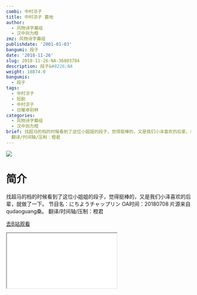 ```yaml
---
combi: 中村凉子
title: 中村凉子 墓地
author:
  - 风物诗字幕组
  - 汉中则为橙
zmz: 风物诗字幕组
publishdate: '2001-01-03'
bangumi: 段子
date: '2018-11-26'
slug: 2018-11-26-NA-36803784
description: 段子&#8226;NA
weight: 18874.0
bangumis:
  - 段子
tags:
  - 中村凉子
  - 短剧
  - 中村涼子
  - 日曜卓别林
categories:
  - 风物诗字幕组
  - 汉中则为橙
brief: 找超马的档的时候看到了这位小姐姐的段子，觉得挺棒的，又是我们小泽喜欢的后辈，就做了一下。 节目名：にちようチャップリン OA时间：20180708 片源来自qudaoguang桑。
  翻译/时间轴/压制：橙君
---
```

![](https://i.imgur.com/z1EfdWN.jpg)
# 简介  
找超马的档的时候看到了这位小姐姐的段子，觉得挺棒的，又是我们小泽喜欢的后辈，就做了一下。
节目名：にちようチャップリン
OA时间：20180708
片源来自qudaoguang桑。
翻译/时间轴/压制：橙君  

[去B站观看](https://www.bilibili.com/video/av36803784/)
<div class ="resp-container"><iframe class="testiframe" src="//player.bilibili.com/player.html?aid=36803784"", scrolling="no", allowfullscreen="true" > </iframe></div> 
